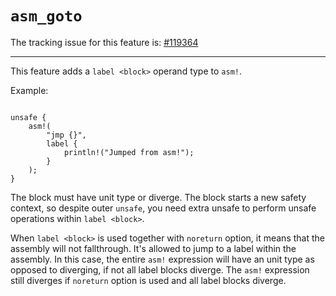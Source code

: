# `asm_goto`

The tracking issue for this feature is: [#119364]

[#119364]: https://github.com/rust-lang/rust/issues/119364

------------------------

This feature adds a `label <block>` operand type to `asm!`.

Example:
```rust,ignore (partial-example, x86-only)

unsafe {
    asm!(
        "jmp {}",
        label {
            println!("Jumped from asm!");
        }
    );
}
```

The block must have unit type or diverge. The block starts a new safety context,
so despite outer `unsafe`, you need extra unsafe to perform unsafe operations
within `label <block>`.

When `label <block>` is used together with `noreturn` option, it means that the
assembly will not fallthrough. It's allowed to jump to a label within the
assembly. In this case, the entire `asm!` expression will have an unit type as
opposed to diverging, if not all label blocks diverge. The `asm!` expression
still diverges if `noreturn` option is used and all label blocks diverge.
